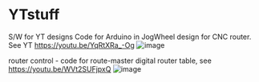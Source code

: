 # YTstuff
S/W for YT designs
Code for Arduino in JogWheel design for CNC router. See YT https://youtu.be/YqRtXRa_-Og
![image](https://github.com/MyqMag/YTstuff/assets/84838308/572d16e6-6b46-48cb-a052-bb98a4245828)

router control - code for route-master digital router table, see
https://youtu.be/WVt2SUFjpxQ
![image](https://github.com/MyqMag/YTstuff/assets/84838308/65b5646b-8c9e-4520-8053-cdb612a99093)

